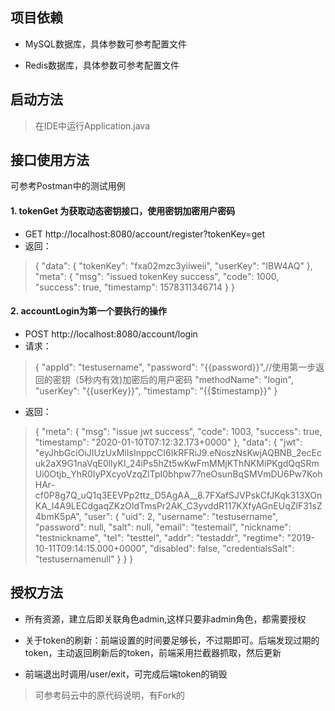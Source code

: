 ## 项目依赖
- MySQL数据库，具体参数可参考配置文件

- Redis数据库，具体参数可参考配置文件

## 启动方法
> 在IDE中运行Application.java

## 接口使用方法
可参考Postman中的测试用例

#### 1. tokenGet 为获取动态密钥接口，使用密钥加密用户密码
* GET http://localhost:8080/account/register?tokenKey=get
* 返回：
> {
    "data": {
        "tokenKey": "fxa02mzc3yiiweii",
        "userKey": "IBW4AQ"
    },
    "meta": {
        "msg": "issued tokenKey success",
        "code": 1000,
        "success": true,
        "timestamp": 1578311346714
    }
}

#### 2. accountLogin为第一个要执行的操作
* POST  http://localhost:8080/account/login
* 请求：
> {
	"appId": "testusername",
    "password": "{{password}}",//使用第一步返回的密钥（5秒内有效)加密后的用户密码
    "methodName": "login",
    "userKey": "{{userKey}}",
    "timestamp": "{{$timestamp}}"
}

* 返回：
> {
      "meta": {
          "msg": "issue jwt success",
          "code": 1003,
          "success": true,
          "timestamp": "2020-01-10T07:12:32.173+0000"
      },
      "data": {
          "jwt": "eyJhbGciOiJIUzUxMiIsInppcCI6IkRFRiJ9.eNoszNsKwjAQBNB_2ecEcuk2aX9G1naVqE0llyKI_24iPs5hZt5wKwFmMMjKThNKMiPKgdQqSRmUi0Otjb_YhR0IyPXcyoVzqZlTpI0bhpw77neOsunBqSMVmDU6Pw7KohHAr-cf0P8g7Q_uQ1q3EEVPp2ttz_D5AgAA__8.7FXafSJVPskCfJKqk313XOnKA_I4A9LECdgaqZKzOIdTmsPr2AK_C3yvddR117KXfyAGnEUqZlF31sZ4bmK5pA",
          "user": {
              "uid": 2,
              "username": "testusername",
              "password": null,
              "salt": null,
              "email": "testemail",
              "nickname": "testnickname",
              "tel": "testtel",
              "addr": "testaddr",
              "regtime": "2019-10-11T09:14:15.000+0000",
              "disabled": false,
              "credentialsSalt": "testusernamenull"
          }
      }
  }

## 授权方法

- 所有资源，建立后即关联角色admin,这样只要非admin角色，都需要授权

- 关于token的刷新：前端设置的时间要足够长，不过期即可。后端发现过期的token，主动返回刷新后的token，前端采用拦截器抓取，然后更新
- 前端退出时调用/user/exit，可完成后端token的销毁

> 可参考码云中的原代码说明，有Fork的
